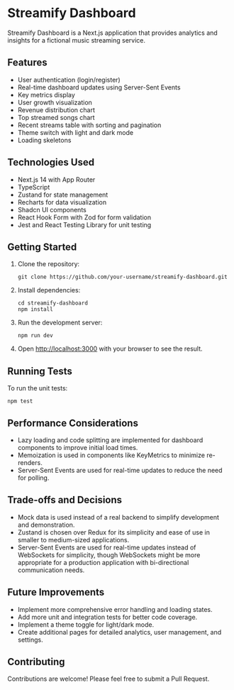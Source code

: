 # Streamify Dashboard

Streamify Dashboard is a Next.js application that provides analytics and insights for a fictional music streaming service.

## Features

- User authentication (login/register)
- Real-time dashboard updates using Server-Sent Events
- Key metrics display
- User growth visualization
- Revenue distribution chart
- Top streamed songs chart
- Recent streams table with sorting and pagination
- Theme switch with light and dark mode
- Loading skeletons

## Technologies Used

- Next.js 14 with App Router
- TypeScript
- Zustand for state management
- Recharts for data visualization
- Shadcn UI components
- React Hook Form with Zod for form validation
- Jest and React Testing Library for unit testing

## Getting Started

1. Clone the repository:
   ```
   git clone https://github.com/your-username/streamify-dashboard.git
   ```

2. Install dependencies:
   ```
   cd streamify-dashboard
   npm install
   ```

3. Run the development server:
   ```
   npm run dev
   ```

4. Open [http://localhost:3000](http://localhost:3000) with your browser to see the result.

## Running Tests

To run the unit tests:

```
npm test
```

## Performance Considerations

- Lazy loading and code splitting are implemented for dashboard components to improve initial load times.
- Memoization is used in components like KeyMetrics to minimize re-renders.
- Server-Sent Events are used for real-time updates to reduce the need for polling.

## Trade-offs and Decisions

- Mock data is used instead of a real backend to simplify development and demonstration.
- Zustand is chosen over Redux for its simplicity and ease of use in smaller to medium-sized applications.
- Server-Sent Events are used for real-time updates instead of WebSockets for simplicity, though WebSockets might be more appropriate for a production application with bi-directional communication needs.

## Future Improvements

- Implement more comprehensive error handling and loading states.
- Add more unit and integration tests for better code coverage.
- Implement a theme toggle for light/dark mode.
- Create additional pages for detailed analytics, user management, and settings.

## Contributing

Contributions are welcome! Please feel free to submit a Pull Request.

